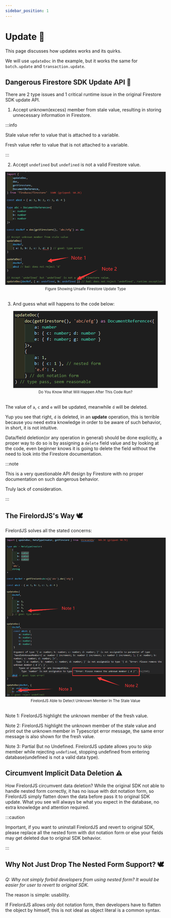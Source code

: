 ```yaml
---
sidebar_position: 1
---
```


# Update 🍃

This page discusses how updates works and its quirks.

We will use `updateDoc` in the example, but it works the same for `batch.update` and `transaction.update`.

## Dangerous Firestore SDK Update API 🦤

There are 2 type issues and 1 critical runtime issue in the original Firestore SDK update API.

1. Accept unknown(excess) member from stale value, resulting in storing unnecessary information in Firestore.

:::info

Stale value refer to value that is attached to a variable.

Fresh value refer to value that is not attached to a variable.

:::

2. Accept `undefined` but `undefined` is not a valid Firestore value.

<div align='center'>
    <img src='https://github.com/tylim88/FirelordJSDoc/blob/main/static/img/update1.png?raw=true' /></div>
<div align='center'>
    <small>Figure Showing Unsafe Firestore Update Type</small>
</div>
<br/>

3. And guess what will happens to the code below:

<div align='center'>
    <img src='https://github.com/tylim88/FirelordJSDoc/blob/main/static/img/update2.png?raw=true' /></div>
<div align='center'>
    <small>Do You Know What Will Happen After This Code Run?</small>
</div>
<br/>

The value of `a`, `c` and `e` will be updated, meanwhile `d` will be deleted.

Yup you see that right, `d` is deleted, in an **update** operation, this is terrible because you need extra knowledge in order to be aware of such behavior, in short, it is not intuitive.

Data/field deletion(or any operation in general) should be done explicitly, a proper way to do so is by assigning a `delete` field value and by looking at the code, even beginner knows it is going to delete the field without the need to look into the Firestore documentation.

:::note

This is a very questionable API design by Firestore with no proper documentation on such dangerous behavior.

Truly lack of consideration.

:::

## The FirelordJS's Way 🕊️

FirelordJS solves all the stated concerns:

<div align='center'>
    <img src='https://github.com/tylim88/FirelordJSDoc/blob/main/static/img/update3.png?raw=true' /></div>
<div align='center'>
    <small>FirelordJS Able to Detect Unknown Member In The Stale Value</small>
</div>
<br/>

Note 1: FirelordJS highlight the unknown member of the fresh value.

Note 2: FirelordJS highlight the unknown member of the stale value and print out the unknown member in Typescript error message, the same error message is also shown for the fresh value.

Note 3: Partial But no Undefined. FirelordJS update allows you to skip member while rejecting `undefined`, stopping undefined from entering database(undefined is not a valid data type).

## Circumvent Implicit Data Deletion ⚠️

How FirelordJS circumvent data deletion? While the original SDK not able to handle nested form correctly, it has no issue with dot notation form, so FirelordJS simply flatten down the data before pass it to original SDK update. What you see will always be what you expect in the database, no extra knowledge and attention required.

:::caution

Important, if you want to uninstall FirelordJS and revert to original SDK, please replace all the nested form with dot notation form or else your fields may get deleted due to original SDK behavior.

:::

## Why Not Just Drop The Nested Form Support? 🕊️

_Q: Why not simply forbid developers from using nested form? It would be easier for user to revert to original SDK._

The reason is simple: usability.

If FirelordJS allows only dot notation form, then developers have to flatten the object by himself, this is not ideal as object literal is a common syntax.
